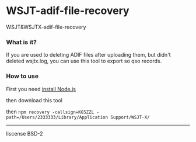 # WSJT-adif-file-recovery
WSJT&amp;WSJTX-adif-file-recovery

### What is it?

If you are used to deleting ADIF files after uploading them, but didn't deleted wsjtx.log, you can use this tool to export so qso records.

### How to use

First you need [install Node.js](https://nodejs.org)

then download this tool

then `npm recovery -callsign=KG5ZZL -path=/Users/2333333/Library/Application Support/WSJT-X/`

---

liscense BSD-2
